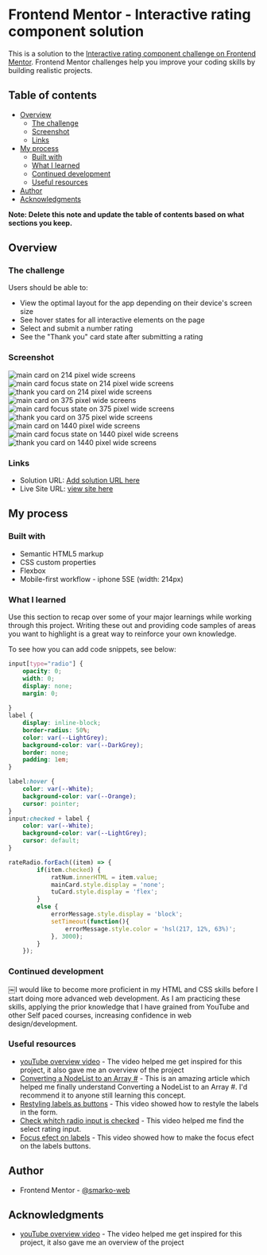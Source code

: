 # Frontend Mentor - Interactive rating component solution

This is a solution to the [Interactive rating component challenge on Frontend Mentor](https://www.frontendmentor.io/challenges/interactive-rating-component-koxpeBUmI). Frontend Mentor challenges help you improve your coding skills by building realistic projects. 

## Table of contents

- [Overview](#overview)
  - [The challenge](#the-challenge)
  - [Screenshot](#screenshot)
  - [Links](#links)
- [My process](#my-process)
  - [Built with](#built-with)
  - [What I learned](#what-i-learned)
  - [Continued development](#continued-development)
  - [Useful resources](#useful-resources)
- [Author](#author)
- [Acknowledgments](#acknowledgments)

**Note: Delete this note and update the table of contents based on what sections you keep.**

## Overview

### The challenge

Users should be able to:

- View the optimal layout for the app depending on their device's screen size
- See hover states for all interactive elements on the page
- Select and submit a number rating
- See the "Thank you" card state after submitting a rating

### Screenshot

![main card on 214 pixel wide screens](/Screenshots/main-214.png)
![main card focus state on 214 pixel wide screens](/Screenshots/main-a-214.png)
![thank you card on 214 pixel wide screens](/Screenshots/TY-214.png)
![main card on 375 pixel wide screens](/Screenshots/main-375.png)
![main card focus state on 375 pixel wide screens](/Screenshots/main-a-375.png)
![thank you card on 375 pixel wide screens](/Screenshots/TY-375.png)
![main card on 1440 pixel wide screens](/Screenshots/main-1440.png)
![main card focus state on 1440 pixel wide screens](/Screenshots/main-a-1440.png)
![thank you card on 1440 pixel wide screens](/Screenshots/TY-1440.png)

### Links

- Solution URL: [Add solution URL here](https://www.frontendmentor.io/challenges/interactive-rating-component-koxpeBUmI/hub)
- Live Site URL: [view site here](https://smarko-web.github.io/interactive_rating_component_main/)

## My process

### Built with

- Semantic HTML5 markup
- CSS custom properties
- Flexbox
- Mobile-first workflow - iphone 5SE (width: 214px)

### What I learned

Use this section to recap over some of your major learnings while working through this project. Writing these out and providing code samples of areas you want to highlight is a great way to reinforce your own knowledge.

To see how you can add code snippets, see below:

```css
input[type="radio"] {
    opacity: 0;
    width: 0;
    display: none;
    margin: 0;
    
}
label {
    display: inline-block;
    border-radius: 50%;
    color: var(--LightGrey);
    background-color: var(--DarkGrey);
    border: none;
    padding: 1em;
}

label:hover {
    color: var(--White);
    background-color: var(--Orange); 
    cursor: pointer;
}
input:checked + label {
    color: var(--White);
    background-color: var(--LightGrey); 
    cursor: default; 
}
```
```js
rateRadio.forEach((item) => {
        if(item.checked) {
            ratNum.innerHTML = item.value;
            mainCard.style.display = 'none';
            tuCard.style.display = 'flex';
        }
        else {
            errorMessage.style.display = 'block';
            setTimeout(function(){
                errorMessage.style.color = 'hsl(217, 12%, 63%)';
            }, 3000);
        }
    });
```

### Continued development

￼I would like to become more proficient in my HTML and CSS skills before I start doing more advanced web development. As I am practicing these skills, applying the prior knowledge that I have grained from YouTube and other Self paced courses, increasing confidence in web design/development.
### Useful resources

- [youTube overview video](https://www.youtube.com/watch?v=cQnUopEeZgw) - The video helped me get inspired for this project, it also gave me an overview of the project
- [Converting a NodeList to an Array #](https://gomakethings.com/converting-a-nodelist-to-an-array-with-vanilla-javascript/) - This is an amazing article which helped me finally understand Converting a NodeList to an Array #. I'd recommend it to anyone still learning this concept.
- [Restyling labels as buttons](https://youtu.be/hOU4Aqci2zs) - This video showed how to restyle the labels in the form. 
- [Check whitch radio input is checked](https://youtu.be/cSuEAD-Tnd4) - This video helped me find the select rating input. 
- [Focus efect on labels](https://www.youtube.com/watch?v=MZq5zFSpUlo) - This video showed how to make the focus efect on the labels buttons.
## Author

- Frontend Mentor - [@smarko-web](https://www.frontendmentor.io/profile/smarko-web)

## Acknowledgments

- [youTube overview video](https://www.youtube.com/watch?v=cQnUopEeZgw) - The video helped me get inspired for this project, it also gave me an overview of the project
